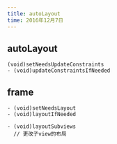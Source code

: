 ```yaml
---
title: autoLayout
time: 2016年12月7日
---
```




## autoLayout

```objc
(void)setNeedsUpdateConstraints
- (void)updateConstraintsIfNeeded 
```



## frame

```objc
- (void)setNeedsLayout
- (void)layoutIfNeeded
```

```objc
- (void)layoutSubviews
  // 更改子view的布局
```

